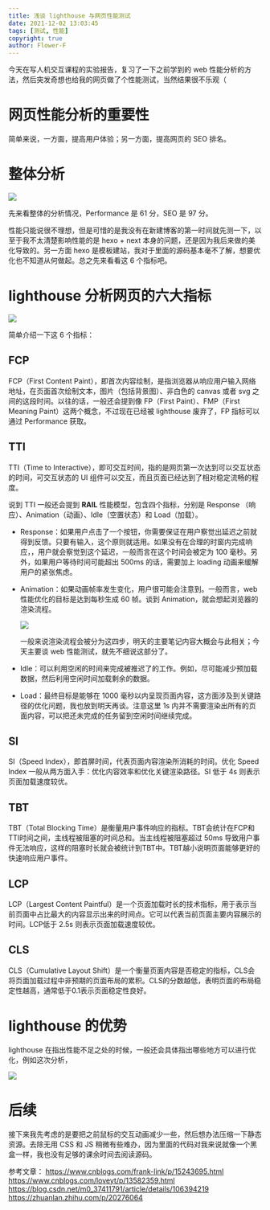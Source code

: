 ```yaml
---
title: 浅谈 lighthouse 与网页性能测试
date: 2021-12-02 13:03:45
tags: [测试, 性能]
copyright: true
author: Flower-F
---
```

今天在写人机交互课程的实验报告，复习了一下之前学到的 web 性能分析的方法，然后突发奇想也给我的网页做了个性能测试，当然结果很不乐观（

# 网页性能分析的重要性

简单来说，一方面，提高用户体验；另一方面，提高网页的 SEO 排名。



# 整体分析

![](https://cdn.jsdelivr.net/gh/Flower-F/picture@main/img/lighthouse.jpg)

先来看整体的分析情况，Performance 是 61 分，SEO 是 97 分。

性能只能说很不理想，但是可惜的是我没有在新建博客的第一时间就先测一下，以至于我不太清楚影响性能的是 hexo + next 本身的问题，还是因为我后来做的美化导致的。另一方面 hexo 是模板建站，我对于里面的源码基本毫不了解，想要优化也不知道从何做起。总之先来看看这 6 个指标吧。

# lighthouse 分析网页的六大指标

![](https://cdn.jsdelivr.net/gh/Flower-F/picture@main/img/115537.jpg)

简单介绍一下这 6 个指标：

## FCP

FCP（First Content Paint），即首次内容绘制，是指浏览器从响应用户输入网络地址，在页面首次绘制文本，图片（包括背景图）、非白色的 canvas 或者 svg 之间的这段时间。以往的话，一般还会提到像 FP（First Paint）、FMP（First Meaning Paint）这两个概念，不过现在已经被 lighthouse 废弃了，FP 指标可以通过 Performance 获取。

## TTI

TTI（Time to Interactive），即可交互时间，指的是网页第一次达到可以交互状态的时间，可交互状态的 UI 组件可以交互，而且页面已经达到了相对稳定流畅的程度。

说到 TTI 一般还会提到 **RAIL** 性能模型，包含四个指标，分别是 Response （响应）、Animation（动画）、Idle（空置状态）和 Load（加载）。

- Response：如果用户点击了一个按钮，你需要保证在用户察觉出延迟之前就得到反馈。只要有输入，这个原则就适用。如果没有在合理的时窗内完成响应，，用户就会察觉到这个延迟，一般而言在这个时间会被定为 100 毫秒。另外，如果用户等待时间可能超出 500ms 的话，需要加上 loading 动画来缓解用户的紧张焦虑。

- Animation：如果动画帧率发生变化，用户很可能会注意到。一般而言，web 性能优化的目标是达到每秒生成 60 帧。谈到 Animation，就会想起浏览器的渲染流程。

  ![](https://cdn.jsdelivr.net/gh/Flower-F/picture@main/img/2011110316263715.png)

  一般来说渲染流程会被分为这四步，明天的主要笔记内容大概会与此相关；今天主要谈 web 性能测试，就先不细说这部分了。

- Idle：可以利用空闲的时间来完成被推迟了的工作。例如，尽可能减少预加载数据，然后利用空闲时间加载剩余的数据。

- Load：最终目标是能够在 1000 毫秒以内呈现页面内容，这方面涉及到关键路径的优化问题，我也放到明天再谈。注意这里 1s 内并不需要渲染出所有的页面内容，可以把还未完成的任务留到空闲时间继续完成。

## SI

SI（Speed Index），即首屏时间，代表页面内容渲染所消耗的时间。优化 Speed Index 一般从两方面入手：优化内容效率和优化关键渲染路径。SI 低于 4s 则表示页面加载速度较优。

## TBT

TBT（Total Blocking Time）是衡量用户事件响应的指标。TBT会统计在FCP和TTI时间之间，主线程被阻塞的时间总和。当主线程被阻塞超过 50ms 导致用户事件无法响应，这样的阻塞时长就会被统计到TBT中。TBT越小说明页面能够更好的快速响应用户事件。

## LCP

LCP（Largest Content Paintful）是一个页面加载时长的技术指标，用于表示当前页面中占比最大的内容显示出来的时间点。它可以代表当前页面主要内容展示的时间。LCP低于 2.5s 则表示页面加载速度较优。

## CLS

CLS（Cumulative Layout Shift）是一个衡量页面内容是否稳定的指标，CLS会将页面加载过程中非预期的页面布局的累积。CLS的分数越低，表明页面的布局稳定性越高，通常低于0.1表示页面稳定性良好。

# lighthouse 的优势

lighthouse 在指出性能不足之处的时候，一般还会具体指出哪些地方可以进行优化，例如这次分析，

![](https://cdn.jsdelivr.net/gh/Flower-F/picture@main/img/125840.jpg)

# 后续

接下来我先考虑的是要把之前鼠标的交互动画减少一些，然后想办法压缩一下静态资源。去除无用 CSS 和 JS 稍微有些难办，因为里面的代码对我来说就像一个黑盒一样，我也没有足够的课余时间去阅读源码。

参考文章：
https://www.cnblogs.com/frank-link/p/15243695.html
https://www.cnblogs.com/loveyt/p/13582359.html
https://blog.csdn.net/m0_37411791/article/details/106394219
https://zhuanlan.zhihu.com/p/20276064
